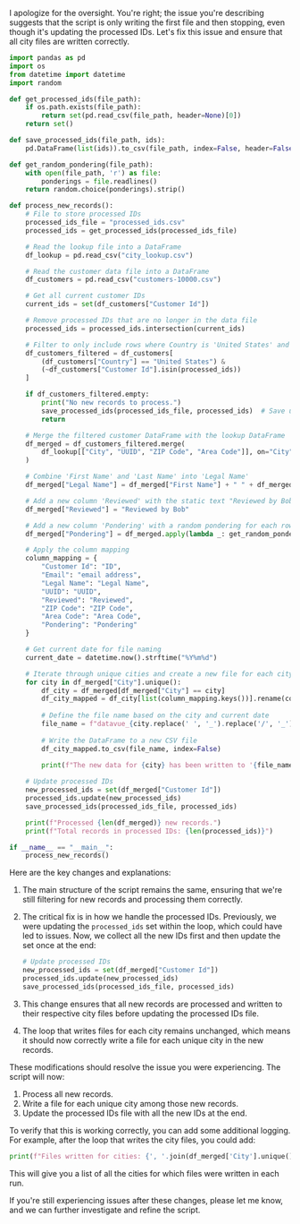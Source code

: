 I apologize for the oversight. You're right; the issue you're describing suggests that the script is only writing the first file and then stopping, even though it's updating the processed IDs. Let's fix this issue and ensure that all city files are written correctly.



```python
import pandas as pd
import os
from datetime import datetime
import random

def get_processed_ids(file_path):
    if os.path.exists(file_path):
        return set(pd.read_csv(file_path, header=None)[0])
    return set()

def save_processed_ids(file_path, ids):
    pd.DataFrame(list(ids)).to_csv(file_path, index=False, header=False)

def get_random_pondering(file_path):
    with open(file_path, 'r') as file:
        ponderings = file.readlines()
    return random.choice(ponderings).strip()

def process_new_records():
    # File to store processed IDs
    processed_ids_file = "processed_ids.csv"
    processed_ids = get_processed_ids(processed_ids_file)

    # Read the lookup file into a DataFrame
    df_lookup = pd.read_csv("city_lookup.csv")

    # Read the customer data file into a DataFrame
    df_customers = pd.read_csv("customers-10000.csv")

    # Get all current customer IDs
    current_ids = set(df_customers["Customer Id"])

    # Remove processed IDs that are no longer in the data file
    processed_ids = processed_ids.intersection(current_ids)

    # Filter to only include rows where Country is 'United States' and Customer Id is new
    df_customers_filtered = df_customers[
        (df_customers["Country"] == "United States") & 
        (~df_customers["Customer Id"].isin(processed_ids))
    ]

    if df_customers_filtered.empty:
        print("No new records to process.")
        save_processed_ids(processed_ids_file, processed_ids)  # Save updated processed IDs
        return

    # Merge the filtered customer DataFrame with the lookup DataFrame
    df_merged = df_customers_filtered.merge(
        df_lookup[["City", "UUID", "ZIP Code", "Area Code"]], on="City", how="left"
    )

    # Combine 'First Name' and 'Last Name' into 'Legal Name'
    df_merged["Legal Name"] = df_merged["First Name"] + " " + df_merged["Last Name"]

    # Add a new column 'Reviewed' with the static text "Reviewed by Bob"
    df_merged["Reviewed"] = "Reviewed by Bob"

    # Add a new column 'Pondering' with a random pondering for each row
    df_merged["Pondering"] = df_merged.apply(lambda _: get_random_pondering("pondering2.txt"), axis=1)

    # Apply the column mapping
    column_mapping = {
        "Customer Id": "ID",
        "Email": "email address",
        "Legal Name": "Legal Name",
        "UUID": "UUID",
        "Reviewed": "Reviewed",
        "ZIP Code": "ZIP Code",
        "Area Code": "Area Code",
        "Pondering": "Pondering"
    }

    # Get current date for file naming
    current_date = datetime.now().strftime("%Y%m%d")

    # Iterate through unique cities and create a new file for each city
    for city in df_merged["City"].unique():
        df_city = df_merged[df_merged["City"] == city]
        df_city_mapped = df_city[list(column_mapping.keys())].rename(columns=column_mapping)
        
        # Define the file name based on the city and current date
        file_name = f"datavue_{city.replace(' ', '_').replace('/', '_')}_{current_date}.csv"
        
        # Write the DataFrame to a new CSV file
        df_city_mapped.to_csv(file_name, index=False)
        
        print(f"The new data for {city} has been written to '{file_name}'.")

    # Update processed IDs
    new_processed_ids = set(df_merged["Customer Id"])
    processed_ids.update(new_processed_ids)
    save_processed_ids(processed_ids_file, processed_ids)

    print(f"Processed {len(df_merged)} new records.")
    print(f"Total records in processed IDs: {len(processed_ids)}")

if __name__ == "__main__":
    process_new_records()

```

Here are the key changes and explanations:

1. The main structure of the script remains the same, ensuring that we're still filtering for new records and processing them correctly.

2. The critical fix is in how we handle the processed IDs. Previously, we were updating the `processed_ids` set within the loop, which could have led to issues. Now, we collect all the new IDs first and then update the set once at the end:

   ```python
   # Update processed IDs
   new_processed_ids = set(df_merged["Customer Id"])
   processed_ids.update(new_processed_ids)
   save_processed_ids(processed_ids_file, processed_ids)
   ```

3. This change ensures that all new records are processed and written to their respective city files before updating the processed IDs file.

4. The loop that writes files for each city remains unchanged, which means it should now correctly write a file for each unique city in the new records.

These modifications should resolve the issue you were experiencing. The script will now:

1. Process all new records.
2. Write a file for each unique city among those new records.
3. Update the processed IDs file with all the new IDs at the end.

To verify that this is working correctly, you can add some additional logging. For example, after the loop that writes the city files, you could add:

```python
print(f"Files written for cities: {', '.join(df_merged['City'].unique())}")
```

This will give you a list of all the cities for which files were written in each run.

If you're still experiencing issues after these changes, please let me know, and we can further investigate and refine the script.
